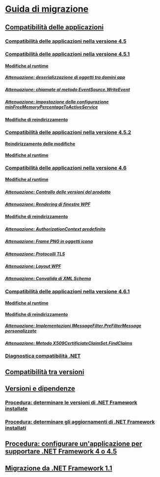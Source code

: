# [Guida di migrazione](migration-guide-to-the-net-framework-4-7-4-6-and-4-5.md)
## [Compatibilità delle applicazioni](application-compatibility.md)
### [Compatibilità delle applicazioni nella versione 4.5](application-compatibility-in-the-net-framework-4-5.md)
### [Compatibilità delle applicazioni nella versione 4.5.1](application-compatibility-in-the-net-framework-4-5-1.md)
#### [Modifiche al runtime](runtime-changes-in-the-net-framework-4-5-1.md)
##### [Attenuazione: deserializzazione di oggetti tra domini app](mitigation-deserialization-of-objects-across-app-domains.md)
##### [Attenuazione: chiamate al metodo EventSource.WriteEvent](mitigation-eventsource-writeevent-method-calls.md)
##### [Attenuazione: impostazione della configurazione minFreeMemoryPercentageToActiveService](mitigation-minfreememorypercentagetoactiveservice-configuration-setting.md)
#### [Modifiche di reindirizzamento](retargeting-changes-in-the-net-framework-4-5-1.md)
### [Compatibilità delle applicazioni nella versione 4.5.2](application-compatibility-in-the-net-framework-4-5-2.md)
#### [Reindirizzamento delle modifiche](retargeting-changes-in-the-net-framework-4-5-2.md)
#### [Modifiche al runtime](runtime-changes-in-the-net-framework-4-5-2.md)
### [Compatibilità delle applicazioni nella versione 4.6](application-compatibility-in-the-net-framework-4-6.md)
#### [Modifiche al runtime](runtime-changes-in-the-net-framework-4-6.md)
##### [](TocOutOfQuery)
##### [Attenuazione: Controllo delle versioni del prodotto](mitigation-product-versioning.md)
##### [](TocOutOfQuery)
##### [Attenuazione: Rendering di finestre WPF](mitigation-wpf-window-rendering.md)
#### [Modifiche di reindirizzamento](retargeting-changes-in-the-net-framework-4-6.md)
##### [](TocOutOfQuery)
##### [](TocOutOfQuery)
##### [Attenuazione: AuthorizationContext predefinito](mitigation-default-authorizationcontext.md)
##### [Attenuazione: Frame PNG in oggetti icona](mitigation-png-frames-in-icon-objects.md)
##### [Attenuazione: Protocolli TLS](mitigation-tls-protocols.md)
##### [Attenuazione: Layout WPF](mitigation-wpf-layout.md)
##### [Attenuazione: Convalida di XML Schema](mitigation-xml-schema-validation.md)
### [Compatibilità delle applicazioni nella versione 4.6.1](application-compatibility-in-the-net-framework-4-6-1.md)
#### [Modifiche al runtime](runtime-changes-in-the-net-framework-4-6-1.md)
#### [Modifiche di reindirizzamento](retargeting-changes-in-the-net-framework-4-6-1.md)
##### [Attenuazione: Implementazioni IMessageFilter.PreFilterMessage personalizzate](mitigation-custom-imessagefilter-prefiltermessage-implementations.md)
##### [Attenuazione: Metodo X509CertificiateClaimSet.FindClaims](mitigation-x509certificateclaimset-findclaims-method.md)
##### [](TocOutOfQuery)
### [](TocOutOfQuery)
#### [](TocOutOfQuery)
##### [](TocOutOfQuery)
##### [](TocOutOfQuery)
#### [](TocOutOfQuery)
##### [](TocOutOfQuery)
##### [](TocOutOfQuery)
##### [](TocOutOfQuery)
##### [](TocOutOfQuery)
##### [](TocOutOfQuery)
### [](TocOutOfQuery)
#### [](TocOutOfQuery)
#### [](TocOutOfQuery)
##### [](TocOutOfQuery)
##### [](TocOutOfQuery)
##### [](TocOutOfQuery)
##### [](TocOutOfQuery)
### [Diagnostica compatibilità .NET](net-compatibility-diagnostics.md)
## [Compatibilità tra versioni](version-compatibility.md)
## [Versioni e dipendenze](versions-and-dependencies.md)
### [Procedura: determinare le versioni di .NET Framework installate](how-to-determine-which-versions-are-installed.md)
### [Procedura: determinare gli aggiornamenti di .NET Framework installati](how-to-determine-which-net-framework-updates-are-installed.md)
## [Procedura: configurare un'applicazione per supportare .NET Framework 4 o 4.5](how-to-configure-an-app-to-support-net-framework-4-or-4-5.md)
## [Migrazione da .NET Framework 1.1](migrating-from-the-net-framework-1-1.md)

